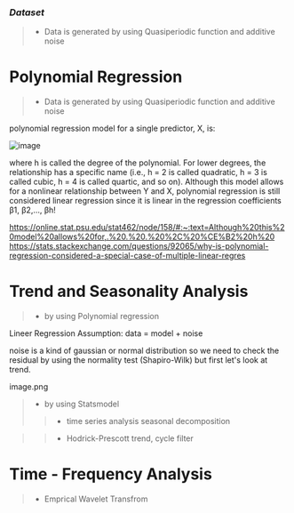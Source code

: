 ### *Dataset*
> * Data is generated by using Quasiperiodic function and additive noise 

# Polynomial Regression
> * Data is generated by using Quasiperiodic function and additive noise 

polynomial regression model for a single predictor, X, is:

![image](https://user-images.githubusercontent.com/29160749/195036041-6bd8b748-d6be-4988-8f42-432323651cec.png)


where h is called the degree of the polynomial. For lower degrees, the relationship has a specific name (i.e., h = 2 is called quadratic, h = 3 is called cubic, h = 4 is called quartic, and so on). Although this model allows for a nonlinear relationship between Y and X, polynomial regression is still considered linear regression since it is linear in the regression coefficients β1, β2,..., βh!

https://online.stat.psu.edu/stat462/node/158/#:~:text=Although%20this%20model%20allows%20for,.%20.%20.%20%2C%20%CE%B2%20h%20
https://stats.stackexchange.com/questions/92065/why-is-polynomial-regression-considered-a-special-case-of-multiple-linear-regres

# Trend and Seasonality Analysis
> * by using Polynomial regression

Lineer Regression Assumption:
data = model + noise

noise is a kind of gaussian or normal distribution so we need to check the residual by using the normality test (Shapiro-Wilk) but first let's look at trend.

image.png
> * by using Statsmodel
>> * time series analysis seasonal decomposition 

>> * Hodrick-Prescott trend, cycle filter

# Time - Frequency Analysis
> * Emprical Wavelet Transfrom
